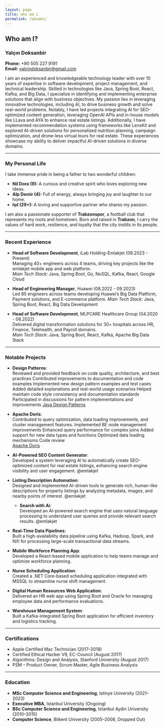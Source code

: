 ```yaml
---
layout: page
title: who am i
permalink: /whoami/
---
```


## Who am I?

### Yalçın Doksanbir

**Phone:** +90 505 227 9191  
**Email:** [yalcindoksanbir@gmail.com](mailto:yalcindoksanbir@gmail.com)  

I am an experienced and knowledgeable technology leader with over 10 years of expertise in software development, project management, and technical leadership. Skilled in technologies like Java, Spring Boot, React, Kafka, and Big Data, I specialize in identifying and implementing enterprise solutions that align with business objectives. My passion lies in leveraging innovative technologies, including AI, to drive business growth and solve real-world problems. Notably, I have led projects integrating AI for SEO-optimized content generation, leveraging OpenAI APIs and in-house models like LLava and AYA to enhance real estate listings. Additionally, I have implemented recommendation systems using frameworks like LensKit and explored AI-driven solutions for personalized nutrition planning, campaign optimization, and drone-less virtual tours for real estate. These experiences showcase my ability to deliver impactful AI-driven solutions in diverse domains.

---

### My Personal Life

I take immense pride in being a father to two wonderful children:  
- **Nil Dora (9):** A curious and creative spirit who loves exploring new ideas.  
- **Alp Demir (4):** Full of energy, always bringing joy and laughter to our home.
- **Işıl (29+):** A loving and supportive partner who shares my passion.

I am also a passionate supporter of **Trabzonspor**, a football club that represents my roots and hometown. Born and raised in **Trabzon**, I carry the values of hard work, resilience, and loyalty that the city instills in its people.

---

### Recent Experience

- **Head of Software Development**, iLab Holding-Emlakjet (09.2023 - Present)  
  Managing 40+ engineers across 4 teams, driving key projects like the emlakjet mobile app and web platform.  
  *Main Tech Stack:* Java, Spring Boot, Go, NoSQL, Kafka, React, Google Cloud

- **Head of Engineering Manager**, Huawei (08.2022 - 09.2023)  
  Led 85 engineers across teams developing Huawei’s Big Data Platform, Payment solutions, and E-commerce platform. 
  *Main Tech Stack:* Java, Spring Boot, React, Big Data Development

- **Head of Software Development**, MLPCARE Healthcare Group (04.2020 - 08.2022)  
  Delivered digital transformation solutions for 30+ hospitals across HR, Finance, Telehealth, and Payroll domains.  
  *Main Tech Stack:* Java, Spring Boot, React, Kafka, Apache Big Data Stack

---

### Notable Projects

- **Design Patterns**:  
  Reviewed and provided feedback on code quality, architecture, and best practices
  Contributed improvements to documentation and code examples
  Implemented new design pattern examples and test cases
  Added detailed explanations and real-world usage scenarios
  Helped maintain code style consistency and documentation standards
  Participated in discussions for pattern implementations and improvements
  [Java Design Patterns](https://github.com/iluwatar/java-design-patterns)

- **Apache Doris**:  
  Contributed to query optimization, data loading improvements, and cluster management features.
  Implemented BE node management improvements
  Enhanced query performance for complex joins
  Added support for new data types and functions
  Optimized data loading mechanisms
  Code review     
 [Apache Doris](https://github.com/apache/doris)

- **AI-Powered SEO Content Generator**:  
  Developed a system leveraging AI to automatically create SEO-optimized content for real estate listings, enhancing search engine visibility and user engagement.
  @emlakjet
  
- **Listing Description Automation**:  
  Designed and implemented AI-driven tools to generate rich, human-like descriptions for property listings by analyzing metadata, images, and nearby points of interest.
  @emlakjet

  - **Search with Ai**:  
  Developed an AI-powered search engine that uses natural language processing to understand user queries and provide relevant search results.
  @emlakjet


- **Real-Time Data Pipelines**:  
  Built a high-availability data pipeline using Kafka, Hadoop, Spark, and Nifi for processing large-scale transactional data streams.

- **Mobile Workforce Planning App**:  
  Developed a React-based mobile application to help teams manage and optimize workforce planning.

- **Nurse Scheduling Application**:  
  Created a .NET Core-based scheduling application integrated with MSSQL to streamline nurse shift management.

- **Digital Human Resources Web Application**:  
  Delivered an HR web app using Spring Boot and Oracle for managing employee data and performance evaluations.

- **Warehouse Management System**:  
  Built a Kafka-integrated Spring Boot application for efficient inventory and logistics tracking.

---

### Certifications

- Apple Certified Mac Technician (2017–2018)  
- Certified Ethical Hacker V9, EC-Council (August 2017)  
- Algorithms: Design and Analysis, Stanford University (August 2017)  
- PSM – Product Owner, Scrum Master, Agile Business Analysis  

---

### Education

- **MSc Computer Science and Engineering**, Istinye University (2021–2023)  
- **Executive MBA**, Istanbul University (Ongoing)  
- **BSc Computer Science and Engineering**, Istanbul Aydin University (2010–2015)  
- **Computer Science**, Bilkent University (2005–2008, Dropped Out)  